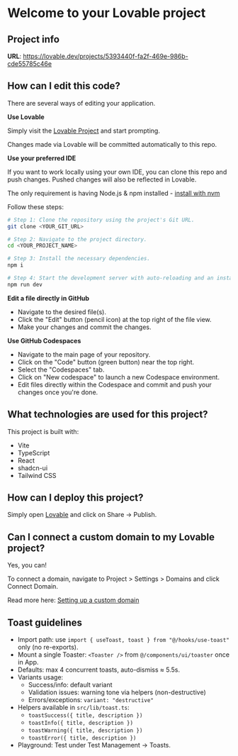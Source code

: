 # Welcome to your Lovable project

## Project info

**URL**: https://lovable.dev/projects/5393440f-fa2f-469e-986b-cde55785c46e

## How can I edit this code?

There are several ways of editing your application.

**Use Lovable**

Simply visit the [Lovable Project](https://lovable.dev/projects/5393440f-fa2f-469e-986b-cde55785c46e) and start prompting.

Changes made via Lovable will be committed automatically to this repo.

**Use your preferred IDE**

If you want to work locally using your own IDE, you can clone this repo and push changes. Pushed changes will also be reflected in Lovable.

The only requirement is having Node.js & npm installed - [install with nvm](https://github.com/nvm-sh/nvm#installing-and-updating)

Follow these steps:

```sh
# Step 1: Clone the repository using the project's Git URL.
git clone <YOUR_GIT_URL>

# Step 2: Navigate to the project directory.
cd <YOUR_PROJECT_NAME>

# Step 3: Install the necessary dependencies.
npm i

# Step 4: Start the development server with auto-reloading and an instant preview.
npm run dev
```

**Edit a file directly in GitHub**

- Navigate to the desired file(s).
- Click the "Edit" button (pencil icon) at the top right of the file view.
- Make your changes and commit the changes.

**Use GitHub Codespaces**

- Navigate to the main page of your repository.
- Click on the "Code" button (green button) near the top right.
- Select the "Codespaces" tab.
- Click on "New codespace" to launch a new Codespace environment.
- Edit files directly within the Codespace and commit and push your changes once you're done.

## What technologies are used for this project?

This project is built with:

- Vite
- TypeScript
- React
- shadcn-ui
- Tailwind CSS

## How can I deploy this project?

Simply open [Lovable](https://lovable.dev/projects/5393440f-fa2f-469e-986b-cde55785c46e) and click on Share -> Publish.

## Can I connect a custom domain to my Lovable project?

Yes, you can!

To connect a domain, navigate to Project > Settings > Domains and click Connect Domain.

Read more here: [Setting up a custom domain](https://docs.lovable.dev/tips-tricks/custom-domain#step-by-step-guide)

## Toast guidelines

- Import path: use `import { useToast, toast } from "@/hooks/use-toast"` only (no re-exports).
- Mount a single Toaster: `<Toaster />` from `@/components/ui/toaster` once in App.
- Defaults: max 4 concurrent toasts, auto-dismiss ≈ 5.5s.
- Variants usage:
  - Success/info: default variant
  - Validation issues: warning tone via helpers (non-destructive)
  - Errors/exceptions: `variant: "destructive"`
- Helpers available in `src/lib/toast.ts`:
  - `toastSuccess({ title, description })`
  - `toastInfo({ title, description })`
  - `toastWarning({ title, description })`
  - `toastError({ title, description })`
- Playground: Test under Test Management → Toasts.
